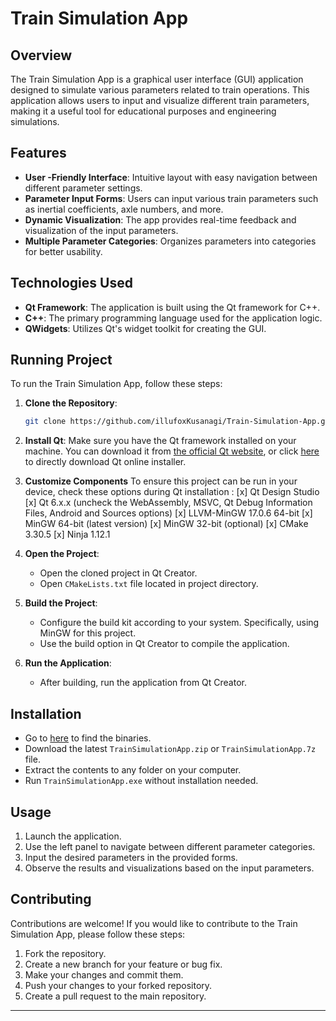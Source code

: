 # Train Simulation App

## Overview

The Train Simulation App is a graphical user interface (GUI) application designed to simulate various parameters related to train operations. This application allows users to input and visualize different train parameters, making it a useful tool for educational purposes and engineering simulations.

## Features

- **User -Friendly Interface**: Intuitive layout with easy navigation between different parameter settings.
- **Parameter Input Forms**: Users can input various train parameters such as inertial coefficients, axle numbers, and more.
- **Dynamic Visualization**: The app provides real-time feedback and visualization of the input parameters.
- **Multiple Parameter Categories**: Organizes parameters into categories for better usability.

## Technologies Used

- **Qt Framework**: The application is built using the Qt framework for C++.
- **C++**: The primary programming language used for the application logic.
- **QWidgets**: Utilizes Qt's widget toolkit for creating the GUI.

## Running Project

To run the Train Simulation App, follow these steps:

1. **Clone the Repository**:
   ```bash
   git clone https://github.com/illufoxKusanagi/Train-Simulation-App.git
   ```

2. **Install Qt**: Make sure you have the Qt framework installed on your machine. You can download it from [the official Qt website](https://www.qt.io/download), or click [here](https://d13lb3tujbc8s0.cloudfront.net/onlineinstallers/qt-online-installer-windows-x64-4.9.0.exe) to directly download Qt online installer.

3. **Customize Components** 
   To ensure this project can be run in your device, check these options during Qt installation : 
   [x] Qt Design Studio
   [x] Qt 6.x.x (uncheck the WebAssembly, MSVC, Qt Debug Information Files, Android and Sources options)
   [x] LLVM-MinGW 17.0.6 64-bit
   [x] MinGW 64-bit (latest version)
   [x] MinGW 32-bit (optional)
   [x] CMake 3.30.5
   [x] Ninja 1.12.1

5. **Open the Project**:
   - Open the cloned project in Qt Creator.
   - Open `CMakeLists.txt` file located in project directory.

6. **Build the Project**:
   - Configure the build kit according to your system. Specifically, using MinGW for this project.
   - Use the build option in Qt Creator to compile the application.

7. **Run the Application**:
   - After building, run the application from Qt Creator.

## Installation 

   - Go to [here](https://github.com/illufoxKusanagi/Train-Simulation-App/releases) to find the binaries.
   - Download the latest `TrainSimulationApp.zip` or `TrainSimulationApp.7z` file.
   - Extract the contents to any folder on your computer.
   - Run `TrainSimulationApp.exe` without installation needed.

## Usage

1. Launch the application.
2. Use the left panel to navigate between different parameter categories.
3. Input the desired parameters in the provided forms.
4. Observe the results and visualizations based on the input parameters.

## Contributing

Contributions are welcome! If you would like to contribute to the Train Simulation App, please follow these steps:

1. Fork the repository.
2. Create a new branch for your feature or bug fix.
3. Make your changes and commit them.
4. Push your changes to your forked repository.
5. Create a pull request to the main repository.

---

<!-- *This project is maintained by Illufox Kusangi. Released under [License Type].* -->
